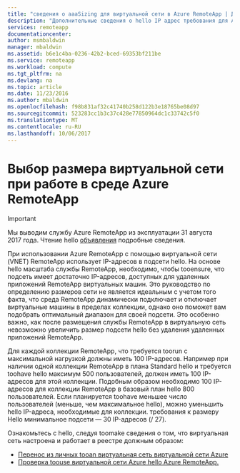 ```yaml
---
title: "сведения о aaaSizing для виртуальной сети в Azure RemoteApp | Документы Microsoft"
description: "Дополнительные сведения о hello IP адрес требования для Azure RemoteApp, выполнив виртуальной сети"
services: remoteapp
documentationcenter: 
author: msmbaldwin
manager: mbaldwin
ms.assetid: b6e1c4ba-0236-42b2-bced-69353bf211be
ms.service: remoteapp
ms.workload: compute
ms.tgt_pltfrm: na
ms.devlang: na
ms.topic: article
ms.date: 11/23/2016
ms.author: mbaldwin
ms.openlocfilehash: f98b831af32c41740b258d122b3e18765be08d97
ms.sourcegitcommit: 523283cc1b3c37c428e77850964dc1c33742c5f0
ms.translationtype: MT
ms.contentlocale: ru-RU
ms.lasthandoff: 10/06/2017
---
```

# <a name="sizing-information-for-a-vnet-in-azure-remoteapp"></a>Выбор размера виртуальной сети при работе в среде Azure RemoteApp
> [!IMPORTANT]
> Мы выводим службу Azure RemoteApp из эксплуатации 31 августа 2017 года. Чтение hello [объявления](https://go.microsoft.com/fwlink/?linkid=821148) подробные сведения.
> 
> 

При использовании Azure RemoteApp с помощью виртуальной сети (VNET) RemoteApp использует IP-адресов в подсети hello. На основе hello масштаба службы RemoteApp, необходимо, чтобы tooensure, что подсеть имеет достаточно IP-адресов, доступных для удаленных приложений RemoteApp виртуальных машин. Это руководство по определению размеров сети не является идеальным с учетом того факта, что среда RemoteApp динамически подключает и отключает виртуальные машины в пределах коллекции, однако оно поможет вам подобрать оптимальный диапазон для своей подсети. Это особенно важно, как после размещения службы RemoteApp в виртуальную сеть невозможно увеличить размер подсети hello без удаления удаленных приложений RemoteApp.

Для каждой коллекции RemoteApp, что требуется toorun с максимальной нагрузкой должны иметь 100 IP-адресов. Например при наличии одной коллекции RemoteApp в плана Standard hello и требуется toohave hello максимум 500 пользователей, должен иметь 100 IP-адресов для этой коллекции. Подобным образом необходимо 100 IP-адресов для коллекции RemoteApp в базовый план hello 800 пользователей. Если планируется toohave меньшее число пользователей (меньше, чем максимальное hello), можно уменьшить hello IP-адреса, необходимые для коллекции. требования к размеру Hello минимальное подсети — 30 IP-адресов (/ 27).

Ознакомьтесь с hello, следуя toomake сведения о том, что виртуальная сеть настроена и работает в реестре должным образом:

* [Перенос из личных tooan виртуальная сеть виртуальной сети Azure](remoteapp-migratevnet.md)
* [Проверка toouse виртуальной сети Azure hello Azure RemoteApp.](remoteapp-vnet.md)

